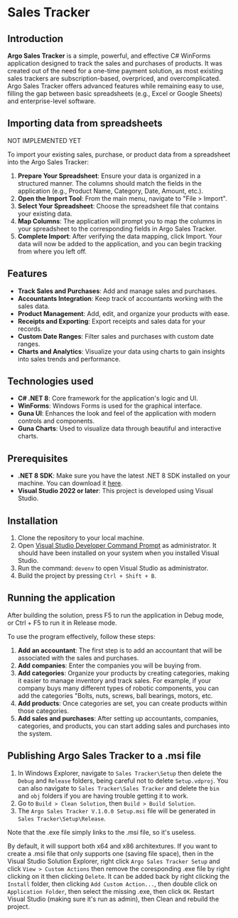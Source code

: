 # Sales Tracker

## Introduction
**Argo Sales Tracker** is a simple, powerful, and effective C# WinForms application designed to track the sales and purchases of products. It was created out of the need for a one-time payment solution, as most existing sales trackers are subscription-based, overpriced, and overcomplicated. Argo Sales Tracker offers advanced features while remaining easy to use, filling the gap between basic spreadsheets (e.g., Excel or Google Sheets) and enterprise-level software.

## Importing data from spreadsheets
NOT IMPLEMENTED YET

To import your existing sales, purchase, or product data from a spreadsheet into the Argo Sales Tracker:

1. **Prepare Your Spreadsheet**: Ensure your data is organized in a structured manner. The columns should match the fields in the application (e.g., Product Name, Category, Date, Amount, etc.).
2. **Open the Import Tool**: From the main menu, navigate to "File > Import".
3. **Select Your Spreadsheet**: Choose the spreadsheet file that contains your existing data.
4. **Map Columns**: The application will prompt you to map the columns in your spreadsheet to the corresponding fields in Argo Sales Tracker.
5. **Complete Import**: After verifying the data mapping, click Import. Your data will now be added to the application, and you can begin tracking from where you left off.

## Features
- **Track Sales and Purchases**: Add and manage sales and purchases.
- **Accountants Integration**: Keep track of accountants working with the sales data.
- **Product Management**: Add, edit, and organize your products with ease.
- **Receipts and Exporting**: Export receipts and sales data for your records.
- **Custom Date Ranges**: Filter sales and purchases with custom date ranges.
- **Charts and Analytics**: Visualize your data using charts to gain insights into sales trends and performance.

## Technologies used
- **C# .NET 8**: Core framework for the application's logic and UI.
- **WinForms**: Windows Forms is used for the graphical interface.
- **Guna UI**: Enhances the look and feel of the application with modern controls and components.
- **Guna Charts**: Used to visualize data through beautiful and interactive charts.

## Prerequisites
- **.NET 8 SDK**: Make sure you have the latest .NET 8 SDK installed on your machine. You can download it [here](https://dotnet.microsoft.com/en-us/download/dotnet/8.0).
- **Visual Studio 2022 or later**: This project is developed using Visual Studio.

## Installation
1. Clone the repository to your local machine.
2.	Open [Visual Studio Developer Command Prompt](https://learn.microsoft.com/en-us/visualstudio/ide/reference/command-prompt-powershell?view=vs-2022) as administrator. It should have been installed on your system when you installed Visual Studio.
3.	Run the command:  ```devenv``` to open Visual Studio as administrator.
4. Build the project by pressing ```Ctrl + Shift + B```.

## Running the application
After building the solution, press F5 to run the application in Debug mode, or Ctrl + F5 to run it in Release mode.

To use the program effectively, follow these steps:
1.	**Add an accountant**: The first step is to add an accountant that will be associated with the sales and purchases.
2.	**Add companies**: Enter the companies you will be buying from.
3.	**Add categories**: Organize your products by creating categories, making it easier to manage inventory and track sales. For example, if your company buys many different types of robotic components, you can add the categories "Bolts, nuts, screws, ball bearings, motors, etc.
4.	**Add products**: Once categories are set, you can create products within those categories.
5.	**Add sales and purchases**: After setting up accountants, companies, categories, and products, you can start adding sales and purchases into the system.

## Publishing Argo Sales Tracker to a .msi file
1. In Windows Explorer, navigate to ```Sales Tracker\Setup``` then delete the ```Debug``` and ```Release``` folders, being careful not to delete ```Setup.vdproj```. You can also navigate to ```Sales Tracker\Sales Tracker``` and delete the ```bin``` and ```obj``` folders if you are having trouble getting it to work.
2. Go to ```Build > Clean Solution```, then ```Build > Build Solution```.
4. The ```Argo Sales Tracker V.1.0.0 Setup.msi``` file will be generated in ```Sales Tracker\Setup\Release```.

Note that the .exe file simply links to the .msi file, so it's useless.

By default, it will support both x64 and x86 architextures. If you want to create a .msi file that only supports one (saving file space), then in the Visual Studio Solution Explorer, right click ```Argo Sales Tracker Setup``` and click ```View > Custom Actions``` then remove the coresponding .exe file by right clicking on it then clicking ```Delete```. It can be added back by right clicking the ```Install``` folder, then clicking ```Add Custom Action...```, then double click on ```Application Folder```, then select the missing .exe, then click ```OK```. Restart Visual Studio (making sure it's run as admin), then Clean and rebuild the project.
